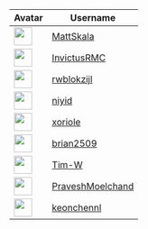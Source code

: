 <!-- CONTRIBUTORS START -->
| Avatar | Username |
|--------|----------|
| <img src="https://avatars.githubusercontent.com/u/1122874?v=4" width="32"/> | [MattSkala](https://github.com/MattSkala) |
| <img src="https://avatars.githubusercontent.com/u/22516119?v=4" width="32"/> | [InvictusRMC](https://github.com/InvictusRMC) |
| <img src="https://avatars.githubusercontent.com/u/446634?v=4" width="32"/> | [rwblokzijl](https://github.com/rwblokzijl) |
| <img src="https://avatars.githubusercontent.com/u/20237127?v=4" width="32"/> | [niyid](https://github.com/niyid) |
| <img src="https://avatars.githubusercontent.com/u/1442867?v=4" width="32"/> | [xoriole](https://github.com/xoriole) |
| <img src="https://avatars.githubusercontent.com/u/16310635?v=4" width="32"/> | [brian2509](https://github.com/brian2509) |
| <img src="https://avatars.githubusercontent.com/u/4957928?v=4" width="32"/> | [Tim-W](https://github.com/Tim-W) |
| <img src="https://avatars.githubusercontent.com/u/23723475?v=4" width="32"/> | [PraveshMoelchand](https://github.com/PraveshMoelchand) |
| <img src="https://avatars.githubusercontent.com/u/66115421?v=4" width="32"/> | [keonchennl](https://github.com/keonchennl) |
<!-- CONTRIBUTORS END -->










